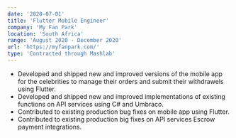 ```yaml
---
date: '2020-07-01'
title: 'Flutter Mobile Engineer'
company: 'My Fan Park'
location: 'South Africa'
range: 'August 2020 - December 2020'
url: 'https://myfanpark.com/'
type: 'Contracted through Mashlab'
---
```


- Developed and shipped new and improved versions of the mobile app for the celebrities to manage their orders and submit their withdrawels using Flutter.
- Developed and shipped new and improved implementations of existing functions on API services using C# and Umbraco.
- Contributed to existing production bug fixes on mobile app using Flutter.
- Contributed to existing production big fixes on API services Escrow payment integrations.
